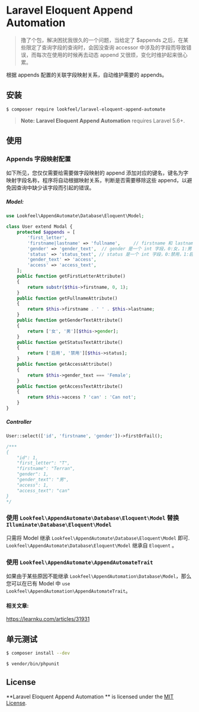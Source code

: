 Laravel Eloquent Append Automation
====================

> 撸了个包，解决困扰我很久的一个问题，当给定了 $appends 之后，在某些限定了查询字段的查询时，会因没查询 accessor 中涉及的字段而导致错误，而每次在使用的时候再去动态 append 又很烦，变化时维护起来很心累。

根据 appends 配置的关联字段映射关系，自动维护需要的 appends。

## 安装
```bash
$ composer require lookfeel/laravel-eloquent-append-automate
```

> **Note:** **Laravel Eloquent Append Automation** requires Laravel 5.6+.

## 使用

### Appends 字段映射配置

如下所见，您仅仅需要给需要做字段映射的 append 添加对应的键名，键名为字映射字段名称，程序将自动根据映射关系，判断是否需要移除这些 append，以避免因查询中缺少该字段而引起的错误。

##### Model:
```php
use Lookfeel\AppendAutomate\Database\Eloquent\Model;

class User extend Modal {
    protected $appends = [
        'first_letter',
        'firstname|lastname' => 'fullname',     // firstname 和 lastname 字段缺一不可，否则不返回 fullname
        'gender' => 'gender_text',  // gender 是一个 int 字段，0:女，1:男
        'status' => 'status_text', // status 是一个 int 字段，0:禁用，1:启用
        'gender_text' => 'access',
        'access' => 'access_text',
    ];
    public function getFirstLetterAttribute()
    {
        return substr($this->firstname, 0, 1);
    }
    public function getFullnameAttribute()
    {
        return $this->firstname . ' ' . $this->lastname;
    }
    public function getGenderTextAttribute()
    {
        return ['女', '男'][$this->gender];
    }
    public function getStatusTextAttribute()
    {
        return ['启用', '禁用'][$this->status];
    }
    public function getAccessAttribute()
    {
        return $this->gender_text === 'Female';
    }
    public function getAccessTextAttribute()
    {
        return $this->access ? 'can' : 'Can not';
    }
}
```

##### Controller
```php
User::select(['id', 'firstname', 'gender'])->firstOrFail();

/***
{
    "id": 1,
    "first_letter": "T",
    "firstname": "Terran",
    "gender": 1,
    "gender_text": "男",
    "access": 1,
    "access_text": "can"
}
*/
```

### 使用 `Lookfeel\AppendAutomate\Database\Eloquent\Model` 替换 `Illuminate\Database\Eloquent\Model`

只需将 Model 继承 `Lookfeel\AppendAutomate\Database\Eloquent\Model` 即可. `Lookfeel\AppendAutomate\Database\Eloquent\Model` 继承自 `Eloquent` 。

### 使用 `Lookfeel\AppendAutomate\AppendAutomateTrait`

如果由于某些原因不能继承 `Lookfeel\AppendAutomation\Database\Model`，那么您可以在已有 Model 中 `use Lookfeel\AppendAutomation\AppendAutomateTrait`。

#### 相关文章:

https://learnku.com/articles/31931

## 单元测试

```bash
$ composer install --dev
```

```bash
$ vendor/bin/phpunit
```

## License

**Laravel Eloquent Append Automation ** is licensed under the [MIT License](http://opensource.org/licenses/MIT).
